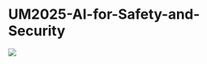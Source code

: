 # UM2025-AI-for-Safety-and-Security

![](https://i10.hoopchina.com.cn/hupuapp/bbs/994/58581994/thread_58581994_20200427164310_s_1098763_w_640_h_360_36746.gif) 

